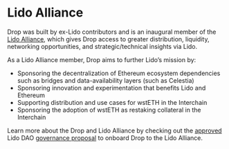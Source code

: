 # Lido Alliance

Drop was built by ex-Lido contributors and is an inaugural member of the [Lido Alliance](https://research.lido.fi/t/lido-alliance-an-ethereum-aligned-ecosystem/7475), which gives Drop access to greater distribution, liquidity, networking opportunities, and strategic/technical insights via Lido.

As a Lido Alliance member, Drop aims to further Lido’s mission by:

* Sponsoring the decentralization of Ethereum ecosystem dependencies such as bridges and data-availability layers (such as Celestia)
* Sponsoring innovation and experimentation that benefits Lido and Ethereum
* Supporting distribution and use cases for wstETH in the Interchain
* Sponsoring the adoption of wstETH as restaking collateral in the Interchain

Learn more about the Drop and Lido Alliance by checking out the [approved](https://snapshot.org/#/lido-snapshot.eth/proposal/0x946c9498e76cde24a1475dd786cb119bbfab2b3b5ce95b5177c0818bed91e20b) Lido DAO [governance proposal](https://research.lido.fi/t/proposal-onboard-drop-to-the-lido-alliance/7556) to onboard Drop to the Lido Alliance.
